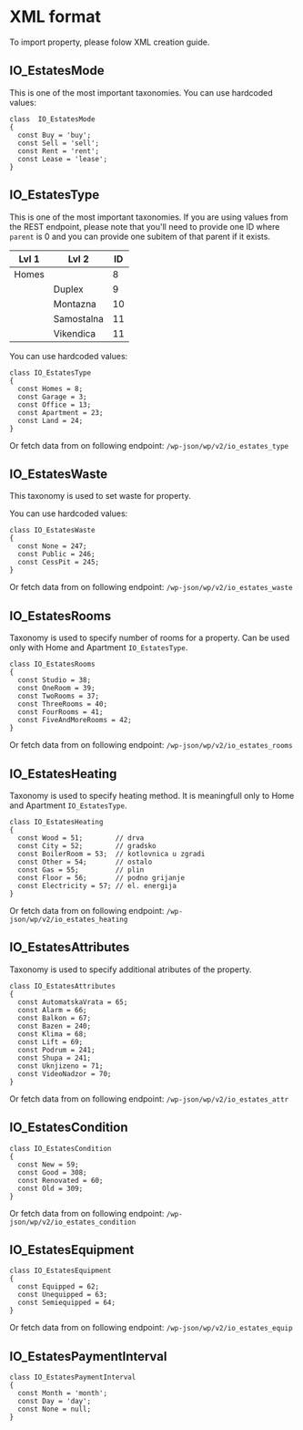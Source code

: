 # XML format
To import property, please folow XML creation guide.

## IO_EstatesMode
This is one of the most important taxonomies. You can use hardcoded values:

```
class  IO_EstatesMode
{
  const Buy = 'buy';
  const Sell = 'sell';
  const Rent = 'rent';
  const Lease = 'lease';
}
```



## IO_EstatesType
This is one of the most important taxonomies. If you are using values from the REST endpoint, please note that you'll need to provide one ID where `parent` is 0 and you can provide one subitem of that parent if it exists.

| Lvl 1 | Lvl 2 | ID |
| --- | --- | --- |
| Homes |  | 8 |
|  |  Duplex | 9 |
|  |  Montazna | 10 |
|  |  Samostalna | 11 |
|  |  Vikendica | 11 |


You can use hardcoded values:
```
class IO_EstatesType
{
  const Homes = 8;
  const Garage = 3;
  const Office = 13;
  const Apartment = 23;
  const Land = 24;
}
```
Or fetch data from on following endpoint:
`/wp-json/wp/v2/io_estates_type`


## IO_EstatesWaste
This taxonomy is used to set waste for property.

You can use hardcoded values:

```
class IO_EstatesWaste
{
  const None = 247;
  const Public = 246;
  const CessPit = 245;
}
```
Or fetch data from on following endpoint:
`/wp-json/wp/v2/io_estates_waste`

## IO_EstatesRooms
Taxonomy is used to specify number of rooms for a property. Can be used only with Home and Apartment `IO_EstatesType`.
```
class IO_EstatesRooms
{
  const Studio = 38;
  const OneRoom = 39;
  const TwoRooms = 37;
  const ThreeRooms = 40;
  const FourRooms = 41;
  const FiveAndMoreRooms = 42;
}
```
Or fetch data from on following endpoint:
`/wp-json/wp/v2/io_estates_rooms`


## IO_EstatesHeating
Taxonomy is used to specify heating method. It is meaningfull only to Home and Apartment `IO_EstatesType`.
```
class IO_EstatesHeating
{
  const Wood = 51;        // drva
  const City = 52;        // gradsko
  const BoilerRoom = 53;  // kotlovnica u zgradi
  const Other = 54;       // ostalo
  const Gas = 55;         // plin
  const Floor = 56;       // podno grijanje
  const Electricity = 57; // el. energija
}
```
Or fetch data from on following endpoint:
`/wp-json/wp/v2/io_estates_heating`

## IO_EstatesAttributes
Taxonomy is used to specify additional atributes of the property. 
```
class IO_EstatesAttributes
{
  const AutomatskaVrata = 65;
  const Alarm = 66;
  const Balkon = 67;
  const Bazen = 240;
  const Klima = 68;
  const Lift = 69;
  const Podrum = 241;
  const Shupa = 241;
  const Uknjizeno = 71;
  const VideoNadzor = 70;
}
```
Or fetch data from on following endpoint:
`/wp-json/wp/v2/io_estates_attr`

## IO_EstatesCondition
```
class IO_EstatesCondition
{
  const New = 59;
  const Good = 308;
  const Renovated = 60;
  const Old = 309;
}
```
Or fetch data from on following endpoint:
`/wp-json/wp/v2/io_estates_condition`


## IO_EstatesEquipment
```
class IO_EstatesEquipment
{
  const Equipped = 62;
  const Unequipped = 63;
  const Semiequipped = 64;
}
```
Or fetch data from on following endpoint:
`/wp-json/wp/v2/io_estates_equip`

## IO_EstatesPaymentInterval
```
class IO_EstatesPaymentInterval
{
  const Month = 'month';
  const Day = 'day';
  const None = null;
}
```
